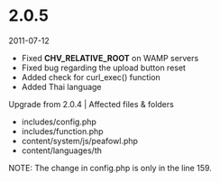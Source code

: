 # 2.0.5

2011-07-12

- Fixed __CHV_RELATIVE_ROOT__ on WAMP servers
- Fixed bug regarding the upload button reset
- Added check for curl_exec() function
- Added Thai language

Upgrade from 2.0.4 | Affected files & folders

- includes/config.php
- includes/function.php
- content/system/js/peafowl.php
- content/languages/th

NOTE: The change in config.php is only in the line 159.
